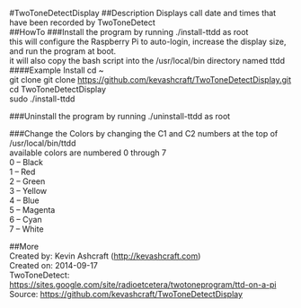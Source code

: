 #TwoToneDetectDisplay
##Description
Displays call date and times that have been recorded by TwoToneDetect  
##HowTo
###Install the program by running ./install-ttdd as root  
this will configure the Raspberry Pi to auto-login, increase the display size, and run the program at boot.  
it will also copy the bash script into the /usr/local/bin directory named ttdd  
####Example Install
cd ~  
git clone git clone https://github.com/kevashcraft/TwoToneDetectDisplay.git  
cd TwoToneDetectDisplay  
sudo ./install-ttdd  

###Uninstall the program by running ./uninstall-ttdd as root  

###Change the Colors by changing the C1 and C2 numbers at the top of /usr/local/bin/ttdd  
	available colors are numbered 0 through 7  
	0 – Black  
	1 – Red  
	2 – Green  
	3 – Yellow  
	4 – Blue  
	5 – Magenta  
	6 – Cyan  
	7 – White  
   
##More  
Created by: Kevin Ashcraft (http://kevashcraft.com)   
Created on: 2014-09-17  
TwoToneDetect: https://sites.google.com/site/radioetcetera/twotoneprogram/ttd-on-a-pi  
Source: https://github.com/kevashcraft/TwoToneDetectDisplay  
